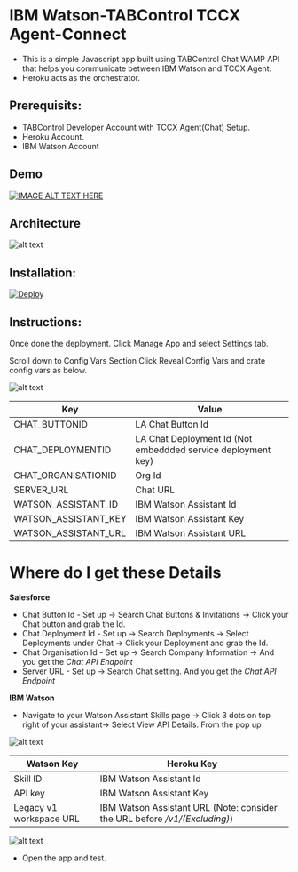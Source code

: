 # IBM Watson-TABControl TCCX Agent-Connect
- This is a simple Javascript app built using TABControl Chat WAMP API that helps you communicate between IBM Watson and TCCX Agent.
- Heroku acts as the orchestrator.

## Prerequisits:

- TABControl Developer Account with TCCX Agent(Chat) Setup.
- Heroku Account.
- IBM Watson Account

## Demo

[![IMAGE ALT TEXT HERE](https://img.youtube.com/vi/xKrZFhv1FLM/0.jpg)](https://www.youtube.com/watch?v=xKrZFhv1FLM)


## Architecture

![alt text](<https://i.imgur.com/HGjNQBx.png>)


## Installation:

[![Deploy](https://www.herokucdn.com/deploy/button.svg)](https://heroku.com/deploy?template=https://github.com/sunnykeerthi/Watson-LA-Connect/tree/main)

## Instructions:

Once done the deployment. Click Manage App and select Settings tab.

Scroll down to Config Vars Section Click Reveal Config Vars and crate config vars as below.

![alt text](<https://i.imgur.com/co88ccN.png>)

| Key | Value |
| --- | --- |
| CHAT_BUTTONID | LA Chat Button Id |
| CHAT_DEPLOYMENTID | LA Chat Deployment Id (Not embeddded service deployment key) |
| CHAT_ORGANISATIONID | Org Id |
| SERVER_URL | Chat URL |
| WATSON_ASSISTANT_ID | IBM Watson Assistant Id |
| WATSON_ASSISTANT_KEY | IBM Watson Assistant Key |
| WATSON_ASSISTANT_URL | IBM Watson Assistant URL |


# Where do I get these Details
**Salesforce**
- Chat Button Id - Set up -> Search Chat Buttons & Invitations -> Click your Chat button and grab the Id.
- Chat Deployment Id - Set up -> Search Deployments -> Select Deployments under Chat -> Click your Deployment and grab the Id.
- Chat Organisation Id - Set up -> Search Company Information -> And you get the *Chat API Endpoint*
- Server URL - Set up -> Search Chat setting. And you get the *Chat API Endpoint*

**IBM Watson** 
- Navigate to your Watson Assistant Skills page -> Click 3 dots on top right of your assistant-> Select View API Details.
From the pop up 

![alt text](<https://i.imgur.com/dixw4GV.png>)


| Watson Key | Heroku Key |
| --- | --- |
| Skill ID | IBM Watson Assistant Id |
| API key | IBM Watson Assistant Key |
| Legacy v1 workspace URL | IBM Watson Assistant URL (Note: consider the URL before _/v1/(Excluding)_) | 


![alt text](<https://i.imgur.com/1iFRiqT.png>)


- Open the app and test.
